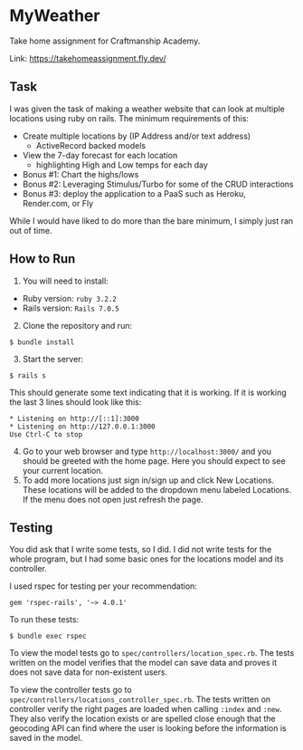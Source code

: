 # MyWeather

Take home assignment for Craftmanship Academy.

Link: https://takehomeassignment.fly.dev/

## Task
I was given the task of making a weather website that can look at multiple locations using ruby on rails. The minimum requirements of this:

- Create multiple locations by (IP Address and/or text address)
  *   ActiveRecord backed models
- View the 7-day forecast for each location
  * highlighting High and Low temps for each day
- Bonus #1: Chart the highs/lows
- Bonus #2: Leveraging Stimulus/Turbo for some of the CRUD interactions
- Bonus #3: deploy the application to a PaaS such as Heroku, Render.com, or Fly
  
While I would have liked to do more than the bare minimum, I simply just ran out of time.

## How to Run
1. You will need to install:
- Ruby version: `ruby 3.2.2`
- Rails version: `Rails 7.0.5`

2. Clone the repository and run:
```
$ bundle install
```
3. Start the server:
```
$ rails s
```
  This should generate some text indicating that it is working. If it is working the last 3 lines should look like this:
```
* Listening on http://[::1]:3000
* Listening on http://127.0.0.1:3000
Use Ctrl-C to stop
```

4. Go to your web browser and type `http://localhost:3000/` and you should be greeted with the home page. Here you should expect to see your current location.
5. To add more locations just sign in/sign up and click New Locations. These locations will be added to the dropdown menu labeled Locations. If the menu does not open just refresh the page.

## Testing

You did ask that I write some tests, so I did. I did not write tests for the whole program, but I had some basic ones for the locations model and its controller.

I used rspec for testing per your recommendation:
```
gem 'rspec-rails', '~> 4.0.1'
```

To run these tests:
```
$ bundle exec rspec
```
To view the model tests go to `spec/controllers/location_spec.rb`. The tests written on the model verifies that the model can save data and proves it does not save data for non-existent users.

To view the controller tests go to `spec/controllers/locations_controller_spec.rb`. The tests written on controller verify the right pages are loaded when calling `:index` and `:new`. They also verify the location exists or are spelled close enough that the geocoding API can find where the user is looking before the information is saved in the model. 
